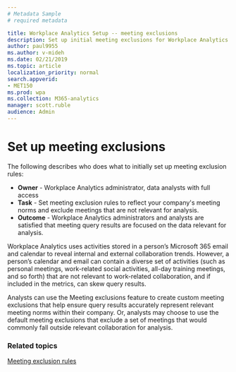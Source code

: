```yaml
---
# Metadata Sample
# required metadata

title: Workplace Analytics Setup -- meeting exclusions
description: Set up initial meeting exclusions for Workplace Analytics
author: paul9955
ms.author: v-mideh
ms.date: 02/21/2019
ms.topic: article
localization_priority: normal 
search.appverid:
- MET150
ms.prod: wpa
ms.collection: M365-analytics
manager: scott.ruble
audience: Admin
---
```


# Set up meeting exclusions

The following describes who does what to initially set up meeting exclusion rules:

* **Owner** - Workplace Analytics administrator, data analysts with full access
* **Task** - Set meeting exclusion rules to reflect your company's meeting norms and exclude meetings that are not relevant for analysis.  
* **Outcome** - Workplace Analytics administrators and analysts are satisfied that meeting query results are focused on the data relevant for analysis.

Workplace Analytics uses activities stored in a person’s Microsoft 365 email and calendar to reveal internal and external collaboration trends. However, a person’s calendar and email can contain a diverse set of activities (such as personal meetings, work-related social activities, all-day training meetings, and so forth) that are not relevant to work-related collaboration, and if included in the metrics, can skew query results.

Analysts can use the Meeting exclusions feature to create custom meeting exclusions that help ensure query results accurately represent relevant meeting norms within their company. Or, analysts may choose to use the default meeting exclusions that exclude a set of meetings that would commonly fall outside relevant collaboration for analysis.

### Related topics

[Meeting exclusion rules](../Tutorials/meeting-exclusions-intro.md)

<!-- former topics 
[Understand meeting exclusions](../Use/Understand-meeting-exclusions.md)

[Create custom meeting exclusions](../Use/Create-custom-meeting-exclusions-rules.md)
-->
